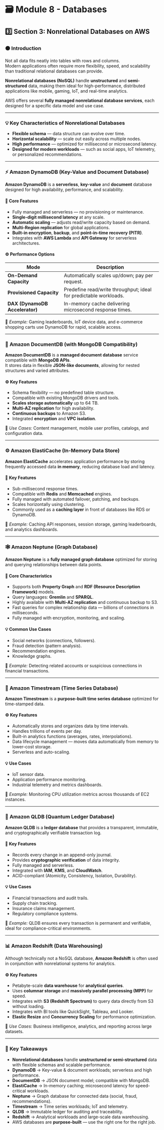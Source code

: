 # 🗃️ **Module 8 - Databases**  

## 3️⃣ **Section 3: Nonrelational Databases on AWS**

### 🟠 **Introduction**

Not all data fits neatly into tables with rows and columns.  
Modern applications often require more flexibility, speed, and scalability than traditional relational databases can provide.

**Nonrelational databases (NoSQL)** handle **unstructured** and **semi-structured** data, making them ideal for high-performance, distributed applications like mobile, gaming, IoT, and real-time analytics.

AWS offers several **fully managed nonrelational database services**, each designed for a specific data model and use case.

---

### 💡 **Key Characteristics of Nonrelational Databases**

- **Flexible schema** — data structure can evolve over time.  
- **Horizontal scalability** — scale out easily across multiple nodes.  
- **High performance** — optimized for millisecond or microsecond latency.  
- **Designed for modern workloads** — such as social apps, IoT telemetry, or personalized recommendations.  

---

### ⚡ **Amazon DynamoDB (Key-Value and Document Database)**

**Amazon DynamoDB** is a **serverless**, **key-value** and **document** database designed for high availability, performance, and scalability.

#### 🧩 **Core Features**
- Fully managed and serverless — no provisioning or maintenance.  
- **Single-digit millisecond latency** at any scale.  
- **Automatic scaling** — adjusts read/write capacity based on demand.  
- **Multi-Region replication** for global applications.  
- **Built-in encryption**, **backup**, and **point-in-time recovery (PITR)**.  
- Integrates with **AWS Lambda** and **API Gateway** for serverless architectures.

#### ⚙️ **Performance Options**
| **Mode** | **Description** |
|-----------|-----------------|
| **On-Demand Capacity** | Automatically scales up/down; pay per request. |
| **Provisioned Capacity** | Predefine read/write throughput; ideal for predictable workloads. |
| **DAX (DynamoDB Accelerator)** | In-memory cache delivering microsecond response times. |

🧠 *Example:* Gaming leaderboards, IoT device data, and e-commerce shopping carts use DynamoDB for rapid, scalable access.

---

### 📄 **Amazon DocumentDB (with MongoDB Compatibility)**

**Amazon DocumentDB** is a **managed document database** service compatible with **MongoDB APIs**.  
It stores data in flexible **JSON-like documents**, allowing for nested structures and varied attributes.

#### ⚙️ **Key Features**
- Schema flexibility — no predefined table structure.  
- Compatible with existing MongoDB drivers and tools.  
- **Scales storage automatically** up to 64 TB.  
- **Multi-AZ replication** for high availability.  
- **Continuous backups** to Amazon S3.  
- Integrated **encryption** and **VPC isolation**.

🧠 *Use Cases:* Content management, mobile user profiles, catalogs, and configuration data.

---

### ⚙️ **Amazon ElastiCache (In-Memory Data Store)**

**Amazon ElastiCache** accelerates application performance by storing frequently accessed data **in memory**, reducing database load and latency.

#### 🧠 **Key Features**
- Sub-millisecond response times.  
- Compatible with **Redis** and **Memcached** engines.  
- Fully managed with automated failover, patching, and backups.  
- Scales horizontally using clustering.  
- Commonly used as a **caching layer** in front of databases like RDS or DynamoDB.

🧠 *Example:* Caching API responses, session storage, gaming leaderboards, and analytics dashboards.

---

### 🕸️ **Amazon Neptune (Graph Database)**

**Amazon Neptune** is a **fully managed graph database** optimized for storing and querying relationships between data points.

#### 🧩 **Core Characteristics**
- Supports both **Property Graph** and **RDF (Resource Description Framework)** models.  
- Query languages: **Gremlin** and **SPARQL**.  
- Highly available with **Multi-AZ replication** and continuous backup to S3.  
- Fast queries for complex relationship data — billions of connections in milliseconds.  
- Fully managed with encryption, monitoring, and scaling.

#### 💡 **Common Use Cases**
- Social networks (connections, followers).  
- Fraud detection (pattern analysis).  
- Recommendation engines.  
- Knowledge graphs.

🧠 *Example:* Detecting related accounts or suspicious connections in financial transactions.

---

### 🧮 **Amazon Timestream (Time Series Database)**

**Amazon Timestream** is a **purpose-built time series database** optimized for time-stamped data.

#### ⚙️ **Key Features**
- Automatically stores and organizes data by time intervals.  
- Handles trillions of events per day.  
- Built-in analytics functions (averages, rates, interpolations).  
- Data lifecycle management — moves data automatically from memory to lower-cost storage.  
- Serverless and auto-scaling.

#### 💡 **Use Cases**
- IoT sensor data.  
- Application performance monitoring.  
- Industrial telemetry and metrics dashboards.

🧠 *Example:* Monitoring CPU utilization metrics across thousands of EC2 instances.

---

### 🔐 **Amazon QLDB (Quantum Ledger Database)**

**Amazon QLDB** is a **ledger database** that provides a transparent, immutable, and cryptographically verifiable transaction log.

#### 🧠 **Key Features**
- Records every change in an append-only journal.  
- Provides **cryptographic verification** of data integrity.  
- Fully managed and serverless.  
- Integrated with **IAM**, **KMS**, and **CloudWatch**.  
- ACID-compliant (Atomicity, Consistency, Isolation, Durability).

#### 💡 **Use Cases**
- Financial transactions and audit trails.  
- Supply chain tracking.  
- Insurance claims management.  
- Regulatory compliance systems.

🧠 *Example:* QLDB ensures every transaction is permanent and verifiable, ideal for compliance-critical environments.

---

### 📊 **Amazon Redshift (Data Warehousing)**

Although technically not a NoSQL database, **Amazon Redshift** is often used in conjunction with nonrelational systems for analytics.

#### ⚙️ **Key Features**
- Petabyte-scale **data warehouse** for **analytical queries**.  
- Uses **columnar storage** and **massively parallel processing (MPP)** for speed.  
- Integrates with **S3 (Redshift Spectrum)** to query data directly from S3 without loading.  
- Integrates with BI tools like QuickSight, Tableau, and Looker.  
- **Elastic Resize** and **Concurrency Scaling** for performance optimization.

🧠 *Use Cases:* Business intelligence, analytics, and reporting across large datasets.

---

### 🧠 **Key Takeaways**

- **Nonrelational databases** handle **unstructured or semi-structured** data with flexible schemas and scalable performance.  
- **DynamoDB** → Key-value & document workloads; serverless and high performance.  
- **DocumentDB** → JSON document model; compatible with MongoDB.  
- **ElastiCache** → In-memory caching; microsecond latency for speed-critical workloads.  
- **Neptune** → Graph database for connected data (social, fraud, recommendations).  
- **Timestream** → Time series workloads; IoT and telemetry.  
- **QLDB** → Immutable ledger for auditing and traceability.  
- **Redshift** → Analytical workloads and large-scale data warehousing.  
- AWS databases are **purpose-built** — use the right one for the right job.  
